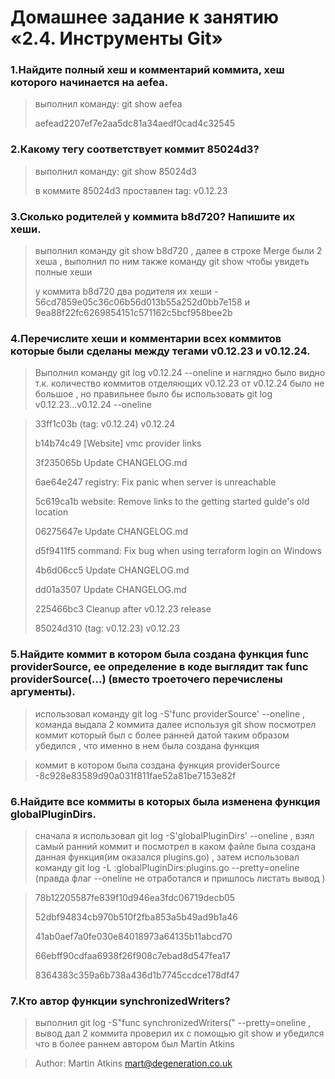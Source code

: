 # Домашнее задание к занятию «2.4. Инструменты Git»

### 1.Найдите полный хеш и комментарий коммита, хеш которого начинается на aefea.

> выполнил команду: git show aefea
> 
>  aefead2207ef7e2aa5dc81a34aedf0cad4c32545

### 2.Какому тегу соответствует коммит 85024d3?

> выполнил команду: git show 85024d3
> 
>  в коммите 85024d3 проставлен tag: v0.12.23

### 3.Сколько родителей у коммита b8d720? Напишите их хеши.

> выполнил команду git show  b8d720 , далее в строке Merge были 2 хеша , выполнил по ним также команду git show чтобы увидеть полные хеши
> 
> у коммита b8d720 два родителя их хеши - 56cd7859e05c36c06b56d013b55a252d0bb7e158 и 9ea88f22fc6269854151c571162c5bcf958bee2b

### 4.Перечислите хеши и комментарии всех коммитов которые были сделаны между тегами v0.12.23 и v0.12.24.

> Выполнил команду git log v0.12.24 --oneline и наглядно было видно т.к. количество коммитов отделяющих v0.12.23 от v0.12.24 было не большое , но правильнее было бы использовать git log v0.12.23...v0.12.24 --oneline
 
> 33ff1c03b (tag: v0.12.24) v0.12.24
>
> b14b74c49 [Website] vmc provider links
>
> 3f235065b Update CHANGELOG.md
>
> 6ae64e247 registry: Fix panic when server is unreachable
>
> 5c619ca1b website: Remove links to the getting started guide's old location
>
> 06275647e Update CHANGELOG.md
>
> d5f9411f5 command: Fix bug when using terraform login on Windows
>
> 4b6d06cc5 Update CHANGELOG.md
>
> dd01a3507 Update CHANGELOG.md
>
> 225466bc3 Cleanup after v0.12.23 release
>
> 85024d310 (tag: v0.12.23) v0.12.23


### 5.Найдите коммит в котором была создана функция func providerSource, ее определение в коде выглядит так func providerSource(...) (вместо троеточего перечислены аргументы).

> использовал команду git log -S'func providerSource' --oneline , команда выдала 2 коммита далее используя git show посмотрел коммит который был с более ранней датой таким образом убедился , что именно в нем была создана функция

> коммит в котором была создана функция providerSource -8c928e83589d90a031f811fae52a81be7153e82f

### 6.Найдите все коммиты в которых была изменена функция globalPluginDirs.

> сначала я использовал git log -S'globalPluginDirs' --oneline , взял самый ранний коммит и посмотрел в каком файле была создана данная функция(им оказался plugins.go) , затем использовал команду git log -L :globalPluginDirs:plugins.go --pretty=oneline  (правда флаг --oneline не отработался и пришлось листать вывод )

> 78b12205587fe839f10d946ea3fdc06719decb05
> 
> 52dbf94834cb970b510f2fba853a5b49ad9b1a46
> 
> 41ab0aef7a0fe030e84018973a64135b11abcd70
> 
> 66ebff90cdfaa6938f26f908c7ebad8d547fea17
> 
> 8364383c359a6b738a436d1b7745ccdce178df47
> 

### 7.Кто автор функции synchronizedWriters?

> выполнил git log -S"func synchronizedWriters(" --pretty=oneline , вывод дал 2 коммита проверил их с помощью git show и убедился что в более раннем автором был Martin Atkins

>Author: Martin Atkins <mart@degeneration.co.uk>



